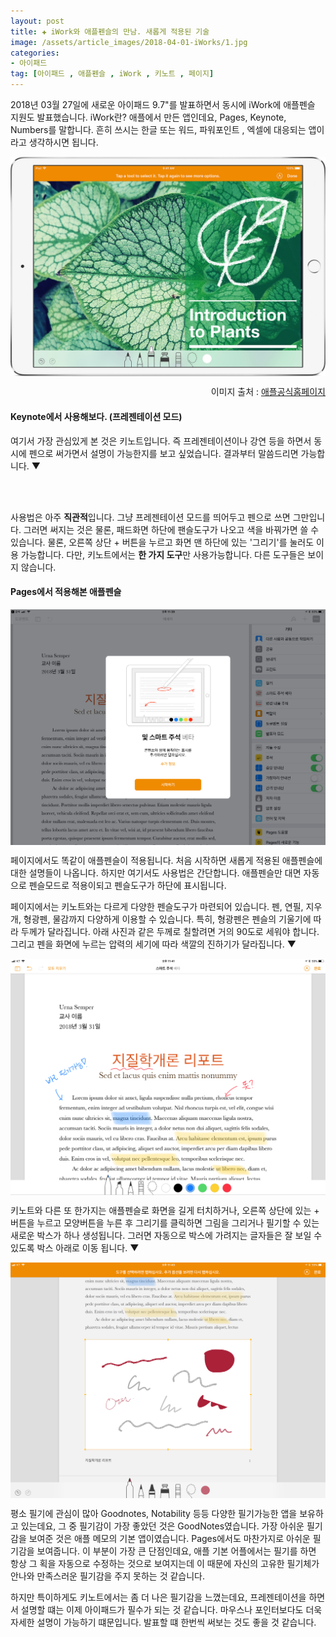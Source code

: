 ```yaml
---  
layout: post  
title: ✚ iWork와 애플펜슬의 만남. 새롭게 적용된 기술
image: /assets/article_images/2018-04-01-iWorks/1.jpg
categories:
- 아이패드
tag: [아이패드 , 애플펜슬 , iWork , 키노트 , 페이지]
---  
```

2018년 03월 27일에 새로운 아이패드 9.7"를 발표하면서 동시에 iWork에 애플펜슬 지원도 발표했습니다. iWork란? 애플에서 만든 앱인데요, Pages, Keynote, Numbers를 말합니다. 흔히 쓰시는 한글 또는 워드, 파워포인트 , 엑셀에 대응되는 앱이라고 생각하시면 됩니다.

<div class="markdown-image">
<img src="/assets/article_images/2018-04-01-iWorks/1.jpg" alt="" align="middle"/><p style="text-align:right">
이미지 출처 : <a href="https://support.apple.com/ko-kr/HT208459">애플공식홈페이지</a></p> </div>

#### Keynote에서 사용해보다. (프레젠테이션 모드)
여기서 가장 관심있게 본 것은 키노트입니다. 즉 프레젠테이션이나 강연 등을 하면서 동시에 펜으로 써가면서 설명이 가능한지를 보고 싶었습니다. 결과부터 말씀드리면 가능합니다. ▼

<div class="markdown-image">
<img src="/assets/article_images/2018-04-01-iWorks/2.png" alt="" align="middle"/></div>

<div class="markdown-image">
<img src="/assets/article_images/2018-04-01-iWorks/3.png" alt="" align="middle"/></div>

사용법은 아주 **직관적**입니다. 그냥 프레젠테이션 모드를 띄어두고 펜으로 쓰면 그만입니다. 그러면 써지는 것은 물론, 패드화면 하단에 팬슬도구가 나오고 색을 바꿔가면 쓸 수 있습니다. 물론, 오른쪽 상단 + 버튼을 누르고 화면 맨 하단에 있는 '그리기'를 눌러도 이용 가능합니다. 다만, 키노트에서는 **한 가지 도구**만 사용가능합니다. 다른 도구들은 보이지 않습니다.

#### Pages에서 적용해본 애플펜슬
<div class="markdown-image">
<img src="/assets/article_images/2018-04-01-iWorks/4.png" alt="" align="middle"/></div>

페이지에서도 똑같이 애플펜슬이 적용됩니다. 처음 시작하면 새롭게 적용된 애플펜슬에 대한 설명들이 나옵니다. 하지만 여기서도 사용법은 간단합니다. 애플펜슬만 대면 자동으로 펜슬모드로 적용이되고 펜슬도구가 하단에 표시됩니다.

페이지에서는 키노트와는 다르게 다양한 펜슬도구가 마련되어 있습니다. 펜, 연필, 지우개, 형광펜, 물감까지 다양하게 이용할 수 있습니다. 특히, 형광펜은 펜슬의 기울기에 따라 두께가 달라집니다. 아래 사진과 같은 두께로 칠할려면 거의 90도로 세워야 합니다. 그리고 펜을 화면에 누르는 압력의 세기에 따라 색깔의 진하기가 달라집니다. ▼

<div class="markdown-image">
<img src="/assets/article_images/2018-04-01-iWorks/5.png" alt="" align="middle"/></div>

키노트와 다른 또 한가지는 애플펜슬로 화면을 길게 터치하거나, 오른쪽 상단에 있는 + 버튼을 누르고 모양버튼을 누른 후 그리기를 클릭하면 그림을 그리거나 필기할 수 있는 새로운 박스가 하나 생성됩니다. 그러면 자동으로 박스에 가려지는 글자들은 잘 보일 수 있도록 박스 아래로 이동 됩니다. ▼

 <div class="markdown-image">
<img src="/assets/article_images/2018-04-01-iWorks/6.png" alt="" align="middle"/></div>

평소 필기에 관심이 많아 Goodnotes, Notability 등등 다양한 필기가능한 앱을 보유하고 있는데요, 그 중 필기감이 가장 좋았던 것은 GoodNotes였습니다. 가장 아쉬운 필기감을 보여준 것은 애플 메모의 기본 앱이였습니다. Pages에서도 마찬가지로 아쉬운 필기감을 보여줍니다. 이 부분이 가장 큰 단점인데요, 애플 기본 어플에서는 필기를 하면 항상 그 획을 자동으로 수정하는 것으로 보여지는데 이 때문에 자신의 고유한 필기체가 안나와 만족스러운 필기감을 주지 못하는 것 같습니다.

하지만 특이하게도 키노트에서는 좀 더 나은 필기감을 느꼈는데요, 프레젠테이션을 하면서 설명할 떄는 이제 아이패드가 필수가 되는 것 같습니다. 마우스나 포인터보다도 더욱 자세한 설명이 가능하기 떄문입니다. 발표할 떄 한번씩 써보는 것도 좋을 것 같습니다.
